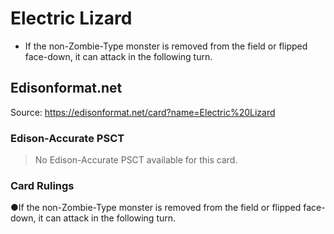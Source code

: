 # Electric Lizard

*   If the non-Zombie-Type monster is removed from the field or flipped face-down, it can attack in the following turn.

## Edisonformat.net

Source: https://edisonformat.net/card?name=Electric%20Lizard

### Edison-Accurate PSCT

> No Edison-Accurate PSCT available for this card.

### Card Rulings

●If the non-Zombie-Type monster is removed from the field or flipped face-down, it can attack in the following turn.
            